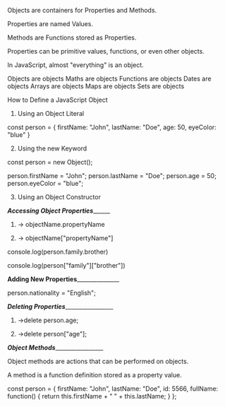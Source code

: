 
Objects are containers for Properties and Methods.

Properties are named Values.

Methods are Functions stored as Properties.

Properties can be primitive values, functions, or even other objects.

In JavaScript, almost "everything" is an object.

Objects are objects
Maths are objects
Functions are objects
Dates are objects
Arrays are objects
Maps are objects
Sets are objects


How to Define a JavaScript Object
1. Using an Object Literal

const person = {
     firstName: "John",
     lastName: "Doe",
     age: 50,
     eyeColor: "blue"
}


2. Using the new Keyword

const person = new Object();

person.firstName = "John";
person.lastName = "Doe";
person.age = 50;
person.eyeColor = "blue";


3. Using an Object Constructor


_______________________________________Accessing Object Properties_____________________________________________

1. -> objectName.propertyName

2. -> objectName["propertyName"]

console.log(person.family.brother)

console.log(person["family"]["brother"])



______________________________________Adding New Properties_____________________________________________________

person.nationality = "English";

_____________________________________Deleting Properties______________________________________________________

1. ->delete person.age;

2. ->delete person["age"];


_______________________________________Object Methods________________________________________________________


Object methods are actions that can be performed on objects.

A method is a function definition stored as a property value.

const person = {
  firstName: "John",
  lastName: "Doe",
  id: 5566,
  fullName: function() {
    return this.firstName + " " + this.lastName;
  }
};